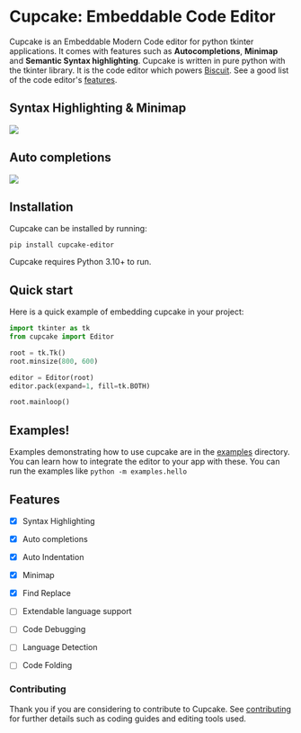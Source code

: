 # Cupcake: Embeddable Code Editor
Cupcake is an Embeddable Modern Code editor for python tkinter applications. It comes with features such as **Autocompletions**, **Minimap** and **Semantic Syntax highlighting**. Cupcake is written in pure python with the tkinter library. It is the code editor which powers [Biscuit](https://github.com/billyeatcookies/Biscuit). See a good list of the code editor's [features](#features).

## Syntax Highlighting & Minimap

<img src=https://user-images.githubusercontent.com/70792552/162617464-65169951-fc20-44f3-9f24-a7d80cb6eb10.gif />

## Auto completions 
<img src=https://user-images.githubusercontent.com/70792552/162617435-a9145e3e-e380-4afd-8e78-cbeedeb1bd24.gif />


<!-- ![something](.github/res/screenshot.png) -->

## Installation
Cupcake can be installed by running:
```
pip install cupcake-editor
```
Cupcake requires Python 3.10+ to run.

## Quick start
Here is a quick example of embedding cupcake in your project:
```py
import tkinter as tk
from cupcake import Editor 

root = tk.Tk()
root.minsize(800, 600)

editor = Editor(root)
editor.pack(expand=1, fill=tk.BOTH)

root.mainloop()
```

## Examples!
Examples demonstrating how to use cupcake are in the [examples](./examples) directory. You can learn how to integrate the editor to your app with these. You can run the examples like `python -m examples.hello`

## Features

- [x] Syntax Highlighting
- [x] Auto completions
- [x] Auto Indentation
- [x] Minimap
- [x] Find Replace
- [ ] Extendable language support
- [ ] Code Debugging
- [ ] Language Detection
- [ ] Code Folding


### Contributing
Thank you if you are considering to contribute to Cupcake. See [contributing](./CONTRIBUTING.md) for further details such as coding guides and editing tools used.
